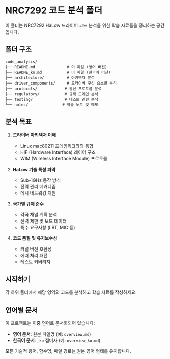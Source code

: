# NRC7292 코드 분석 폴더

이 폴더는 NRC7292 HaLow 드라이버 코드 분석을 위한 학습 자료들을 정리하는 공간입니다.

## 폴더 구조

```
code_analysis/
├── README.md              # 이 파일 (영어 버전)
├── README_ko.md           # 이 파일 (한국어 버전)
├── architecture/          # 아키텍처 분석
├── driver_components/     # 드라이버 구성 요소별 분석
├── protocols/            # 통신 프로토콜 분석
├── regulatory/           # 규제 도메인 분석
├── testing/              # 테스트 관련 분석
└── notes/               # 학습 노트 및 메모
```

## 분석 목표

1. **드라이버 아키텍처 이해**
   - Linux mac80211 프레임워크와의 통합
   - HIF (Hardware Interface) 레이어 구조
   - WIM (Wireless Interface Module) 프로토콜

2. **HaLow 기술 특성 파악**
   - Sub-1GHz 동작 방식
   - 전력 관리 메커니즘
   - 메시 네트워킹 지원

3. **국가별 규제 준수**
   - 각국 채널 계획 분석
   - 전력 제한 및 보드 데이터
   - 특수 요구사항 (LBT, MIC 등)

4. **코드 품질 및 유지보수성**
   - 커널 버전 호환성
   - 에러 처리 패턴
   - 테스트 커버리지

## 시작하기

각 하위 폴더에서 해당 영역의 코드를 분석하고 학습 자료를 작성하세요.

## 언어별 문서

이 프로젝트는 이중 언어로 문서화되어 있습니다:
- **영어 문서**: 원본 파일명 (예: `overview.md`)
- **한국어 문서**: `_ko` 접미사 (예: `overview_ko.md`)

모든 기술적 용어, 함수명, 파일 경로는 원본 영어 형태를 유지합니다.